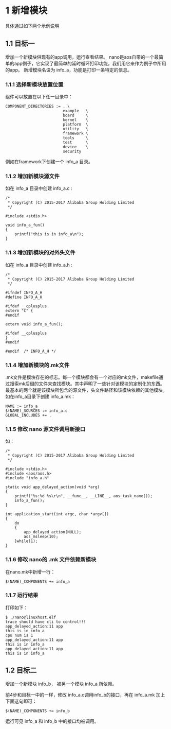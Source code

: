 # 1 新增模块

具体通过如下两个示例说明

## 1.1	目标一

增加一个新模块供现有的app调用，运行查看结果。 nano是aos自带的一个最简单的app例子，它实现了最简单的延时循环打印功能，我们用它来作为例子中所用的app。 新增模块名设为 info_a，功能是打印一条特定的信息。

### 1.1.1	选择新模块放置位置

组件可以放置在以下任一目录中：

```
COMPONENT_DIRECTORIES := . \
                         example   \
                         board     \
                         kernel    \
                         platform  \
                         utility   \
                         framework \
                         tools     \
                         test      \
                         device    \
                         security
```

例如在framework下创建一个 info_a 目录。

### 1.1.2	增加新模块源文件

如在 info_a 目录中创建 info_a.c :

```
/*
 * Copyright (C) 2015-2017 Alibaba Group Holding Limited
 */

#include <stdio.h>

void info_a_fun()
{
	printf("this is in info_a\n");
}
```

### 1.1.3	增加新模块的对外头文件

如在 info_a 目录中创建 info_a.h :

```
/*
 * Copyright (C) 2015-2017 Alibaba Group Holding Limited
 */

#ifndef INFO_A_H
#define INFO_A_H

#ifdef __cplusplus
extern "C" {
#endif

extern void info_a_fun();

#ifdef __cplusplus
}
#endif

#endif  /* INFO_A_H */
```

### 1.1.4	增加新模块的.mk文件

.mk文件是模块存在的标志。每一个模块都会有一个对应的mk文件，makefile通过搜索mk后缀的文件来查找模块。其中声明了一些针对该模块的定制化的东西。最基本的两个就是该模块所包含的源文件，头文件路径和该模块依赖的其他模块。如在info_a目录下创建 info_a.mk：

```
NAME := info_a
$(NAME)_SOURCES := info_a.c
GLOBAL_INCLUDES += .
```

### 1.1.5	修改 nano 源文件调用新接口

如：

```
/*
 * Copyright (C) 2015-2017 Alibaba Group Holding Limited
 */

#include <stdio.h>
#include <aos/aos.h>
#include "info_a.h"

static void app_delayed_action(void *arg)
{
    printf("%s:%d %s\r\n", __func__, __LINE__, aos_task_name());
    info_a_fun();	
}

int application_start(int argc, char *argv[])
{
    do
    {
        app_delayed_action(NULL);
        aos_msleep(10);
    }while(1);
}
```

### 1.1.6	修改 nano的 .mk 文件依赖新模块

在nano.mk中新增一行：

```
$(NAME)_COMPONENTS += info_a
```

### 1.1.7	运行结果

打印如下：

```
$ ./nano@linuxhost.elf 
trace should have cli to control!!!
app_delayed_action:11 app
this is in info_a
cpu num is 1
app_delayed_action:11 app
this is in info_a
app_delayed_action:11 app
this is in info_a
```

## 1.2	目标二

增加一个新模块 info_b， 被另一个模块 info_a 所依赖。

前4步和目标一中的一样，修改 info_a.c调用info_b的接口，再在 info_a.mk 加上下面这句即可：

```
$(NAME)_COMPONENTS += info_b
```

运行可见 info_a 和 info_b 中的接口均被调用。